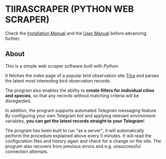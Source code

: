 # TIIRASCRAPER (PYTHON WEB SCRAPER)

Check the [Installation Manual](https://github.com/joonarafael/tiirascraper/blob/main/docs/installation_manual.md "Installation Manual") and the [User Manual](https://github.com/joonarafael/tiirascraper/blob/main/docs/user_manual.md "User Manual") before advancing further.

## About

This is a simple web scraper software built with _Python_.

It fetches the _index_ page of a popular bird observation site [Tiira](https://www.tiira.fi/ "Tiira.fi") and parses the latest most interesting bird observation records.

The program also enables the ability to **create filters for individual cities and species**, so that any records without matching criteria will be disregarded.

In addition, the program supports automated _Telegram_ messaging feature. By configuring your own Telegram bot and applying relevant environment variables, **you can get the latest records straight to your Telegram**!

The program has been built to run "as a server"; it will automatically perform the procedure explained above every 5 minutes. It will read the configuration files and history again and check for a change on the site. The program also recovers from previous errors and e.g. unsuccessful connection attempts.
